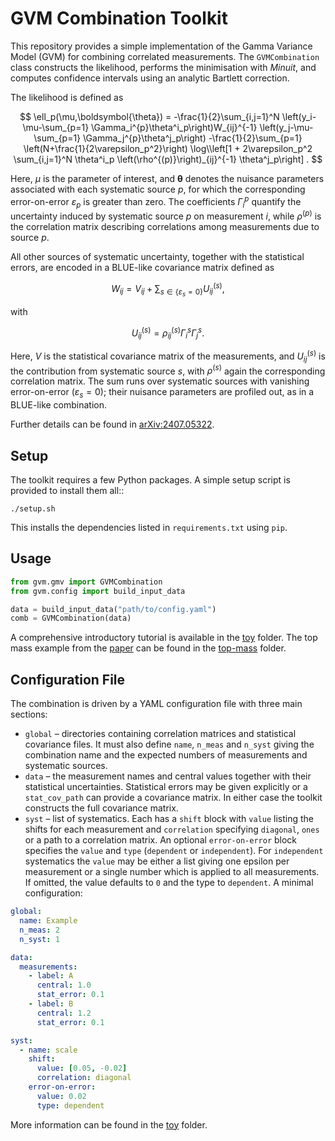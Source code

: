 # GVM Combination Toolkit

This repository provides a simple implementation of the Gamma Variance Model (GVM) for
combining correlated measurements. The `GVMCombination` class constructs the likelihood,
performs the minimisation with *Minuit*, and computes confidence intervals using an
analytic Bartlett correction.

The likelihood is defined as

$$
\ell_p(\mu,\boldsymbol{\theta}) = -\frac{1}{2}\sum_{i,j=1}^N
\left(y_i-\mu-\sum_{p=1} \Gamma_i^{p}\theta^i_p\right)W_{ij}^{-1}
\left(y_j-\mu-\sum_{p=1} \Gamma_j^{p}\theta^j_p\right)
-\frac{1}{2}\sum_{p=1} \left(N+\frac{1}{2\varepsilon_p^2}\right)
\log\\left[1 + 2\varepsilon_p^2 \sum_{i,j=1}^N \theta^i_p
\left(\rho^{(p)}\right)_{ij}^{-1} \theta^j_p\right] .
$$

Here, $\mu$ is the parameter of interest, and $\boldsymbol{\theta}$ denotes the nuisance
parameters associated with each systematic source $p$, for which the corresponding
error-on-error $\varepsilon_p$ is greater than zero. The coefficients $\Gamma_i^{p}$ quantify 
the uncertainty induced by systematic source $p$ on measurement $i$, while $\rho^{(p)}$ is 
the correlation matrix describing correlations among measurements due to source $p$.

All other sources of systematic uncertainty, together with the statistical errors,
are encoded in a BLUE-like covariance matrix defined as

$$
W_{ij}=V_{ij}+ \sum_{s\in\{\varepsilon_s=0\}} U_{ij}^{(s)} ,
$$

with

$$
U_{ij}^{(s)}=\rho^{(s)}_{ij}\Gamma_i^{s}\Gamma_j^{s}.
$$

Here, $V$ is the statistical covariance matrix of the measurements,
and $U^{(s)}_{ij}$ is the contribution from systematic source $s$, with
$\rho^{(s)}$ again the corresponding correlation matrix. The sum runs over
systematic sources with vanishing error-on-error $(\varepsilon_s = 0)$; their
nuisance parameters are profiled out, as in a BLUE-like combination.

Further details can be found in [arXiv:2407.05322](https://arxiv.org/abs/2407.05322).


## Setup

The toolkit requires a few Python packages.  A simple setup script is
provided to install them all::

    ./setup.sh

This installs the dependencies listed in ``requirements.txt`` using
``pip``.

## Usage

```python
from gvm.gmv import GVMCombination
from gvm.config import build_input_data

data = build_input_data("path/to/config.yaml")
comb = GVMCombination(data)
```

A comprehensive introductory tutorial is available in the [toy](tutorials/toy) folder. The top mass example from the [paper](https://arxiv.org/abs/2407.05322) can be found in the [top-mass](tutorials/top-mass) folder.

## Configuration File

The combination is driven by a YAML configuration file with three main
sections:

* ``global`` – directories containing correlation matrices and statistical
  covariance files.  It must also define ``name``, ``n_meas`` and ``n_syst``
  giving the combination name and the expected numbers of measurements and
  systematic sources.
* ``data`` – the measurement names and central values together with their
  statistical uncertainties.  Statistical errors may be given explicitly or a
  ``stat_cov_path`` can provide a covariance matrix.  In either case the
  toolkit constructs the full covariance matrix.
* ``syst`` – list of systematics. Each has a ``shift`` block with ``value``
  listing the shifts for each measurement and ``correlation`` specifying
  ``diagonal``, ``ones`` or a path to a correlation matrix. An optional
  ``error-on-error`` block specifies the ``value`` and ``type``
  (``dependent`` or ``independent``). For ``independent`` systematics the
  ``value`` may be either a list giving one epsilon per measurement or a
  single number which is applied to all measurements. If omitted, the value
  defaults to ``0`` and the type to ``dependent``.
A minimal configuration:

```yaml
global:
  name: Example
  n_meas: 2
  n_syst: 1

data:
  measurements:
    - label: A
      central: 1.0
      stat_error: 0.1
    - label: B
      central: 1.2
      stat_error: 0.1

syst:
  - name: scale
    shift:
      value: [0.05, -0.02]
      correlation: diagonal
    error-on-error:
      value: 0.02
      type: dependent
```

More information can be found in the [toy](tutorials/toy) folder.

